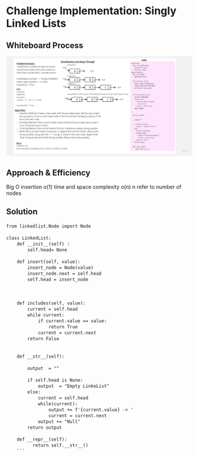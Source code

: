 # Challenge Implementation: Singly Linked Lists

## Whiteboard Process
<!-- Embedded whiteboard image -->
![](assets/Untitled%20(5).jpg)
## Approach & Efficiency
<!-- What approach did you take? Why? What is the Big O space/time for this approach? -->
Big O 
insertion o(1)
time and space complexity o(n) n refer to number of nodes

## Solution
```
from linkedlist.Node import Node

class LinkedList:
    def __init__(self) :
        self.head= None

    def insert(self, value):
        insert_node = Node(value)
        insert_node.next = self.head
        self.head = insert_node   



    def includes(self, value):
        current = self.head
        while current:
            if current.value == value:
                return True
            current = current.next
        return False
    

    def __str__(self):
    
        output  = ""
        
        if self.head is None:
            output  = "Empty LinkeList"
        else:
            current = self.head
            while(current):
                output += f'{current.value} -> '
                current = current.next
            output += "Null"
        return output   

    def __repr__(self):
          return self.__str__()
    ```